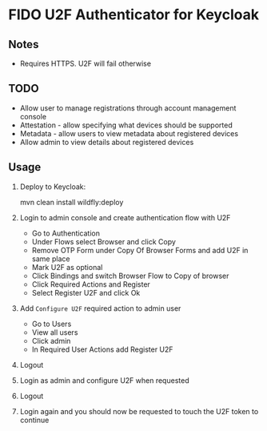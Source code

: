 # FIDO U2F Authenticator for Keycloak

## Notes

* Requires HTTPS. U2F will fail otherwise

## TODO

* Allow user to manage registrations through account management console
* Attestation - allow specifying what devices should be supported 
* Metadata - allow users to view metadata about registered devices
* Allow admin to view details about registered devices

## Usage

1. Deploy to Keycloak:

    mvn clean install wildfly:deploy

2. Login to admin console and create authentication flow with U2F

   * Go to Authentication
   * Under Flows select Browser and click Copy
   * Remove OTP Form under Copy Of Browser Forms and add U2F in same place
   * Mark U2F as optional
   * Click Bindings and switch Browser Flow to Copy of browser
   * Click Required Actions and Register
   * Select Register U2F and click Ok

3. Add `Configure U2F` required action to admin user

   * Go to Users
   * View all users
   * Click admin
   * In Required User Actions add Register U2F

4. Logout

5. Login as admin and configure U2F when requested

6. Logout

7. Login again and you should now be requested to touch the U2F token to continue
